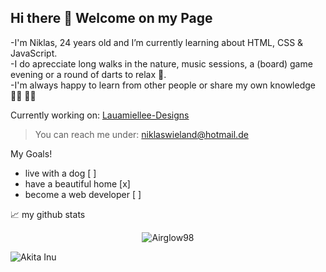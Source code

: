 ## Hi there 👋 Welcome on my Page

-I'm Niklas, 24 years old and I’m currently learning about HTML, CSS & JavaScript.   
-I do aprecciate long walks in the nature, music sessions, a (board) game evening or a round of darts to relax 🌱.   
-I'm always happy to learn from other people or share my own knowledge 🤜🏻 🤛🏻

Currently working on:
[Lauamiellee-Designs](https://airglow98.github.io/Lauramiellee/)


> You can reach me under: niklaswieland@hotmail.de

My Goals!   

- live with a dog [ ]
- have a beautiful home [x]
- become a web developer [ ]
    
📈 my github stats

<p align="center"> <img src="https://github-readme-stats.vercel.app/api?username=Airglow98&show_icons=true&theme=gotham" alt="Airglow98" />


![Akita Inu](https://www.mein-haustier.de/wp-content/uploads/2018/11/shutterstock_265439057-komprimiert-1270x608.jpg)

